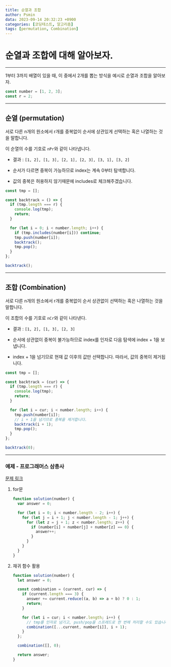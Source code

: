 ```yaml
---
title: 순열과 조합
author: Psmin
data: 2023-09-14 20:32:23 +0900
categories: [코딩테스트, 알고리즘]
tags: [permutation, Combination]
---
```


# 순열과 조합에 대해 알아보자.

---

1부터 3까지 배열이 있을 때, 이 중에서 2개를 뽑는 방식을 예시로 순열과 조합을 알아보자.

```js
const number = [1, 2, 3];
const r = 2;
```

---

## 순열 (permutation)

서로 다른 n개의 원소에서 r개를 중복없이 순서에 상관있게 선택하는 혹은 나열하는 것을 말합니다.

이 순열의 수를 기호로 `nPr`와 같이 나타냅니다.

- 결과 : `[1, 2], [1, 3], [2, 1], [2, 3], [3, 1], [3, 2]`

- 순서가 다르면 중복이 가능하므로 index는 계속 0부터 탐색합니다.
- 값의 중복은 허용하지 않기때문에 includes로 체크해주겠습니다.

```js
const tmp = [];

const backtrack = () => {
  if (tmp.length === r) {
    console.log(tmp);
    return;
  }

  for (let i = 0; i < number.length; i++) {
    if (tmp.includes(number[i])) continue;
    tmp.push(number[i]);
    backtrack();
    tmp.pop();
  }
};

backtrack();
```

---

## 조합 (Combination)

서로 다른 n개의 원소에서 r개를 중복없이 순서 상관없이 선택하는 혹은 나열하는 것을 말합니다.

이 조합의 수를 기호로 `nCr`와 같이 나타낸다.

- 결과 : `[1, 2], [1, 3], [2, 3]`

- 순서에 상관없이 중복이 불가능하므로 index를 인자로 다음 탐색에 index + 1을 보냅니다.
- index + 1을 넘기므로 현재 값 이후의 값만 선택합니다. 따라서, 값의 중복이 제거됩니다.

```js
const tmp = [];

const backtrack = (cur) => {
  if (tmp.length === r) {
    console.log(tmp);
    return;
  }

  for (let i = cur; i < number.length; i++) {
    tmp.push(number[i]);
    // i + 1을 넘기므로 중복을 제거합니다.
    backtrack(i + 1);
    tmp.pop();
  }
};

backtrack(0);
```

---

### 예제 - 프로그래머스 삼총사

[문제 링크](https://school.programmers.co.kr/learn/courses/30/lessons/131705)

1. for문

   ```js
   function solution(number) {
     var answer = 0;

     for (let i = 0; i < number.length - 2; i++) {
       for (let j = i + 1; j < number.length - 1; j++) {
         for (let z = j + 1; z < number.length; z++) {
           if (number[i] + number[j] + number[z] == 0) {
             answer++;
           }
         }
       }
     }
   }
   ```

2. 재귀 함수 활용

   ```js
   function solution(number) {
     let answer = 0;

     const combination = (current, cur) => {
       if (current.length === 3) {
         answer += current.reduce((a, b) => a + b) ? 0 : 1;
         return;
       }

       for (let i = cur; i < number.length; i++) {
         // tmp를 인자로 넘기고, push/pop을 스프레드로 한 번에 처리할 수도 있습니다.
         combination([...current, number[i]], i + 1);
       }
     };

     combination([], 0);

     return answer;
   }
   ```
